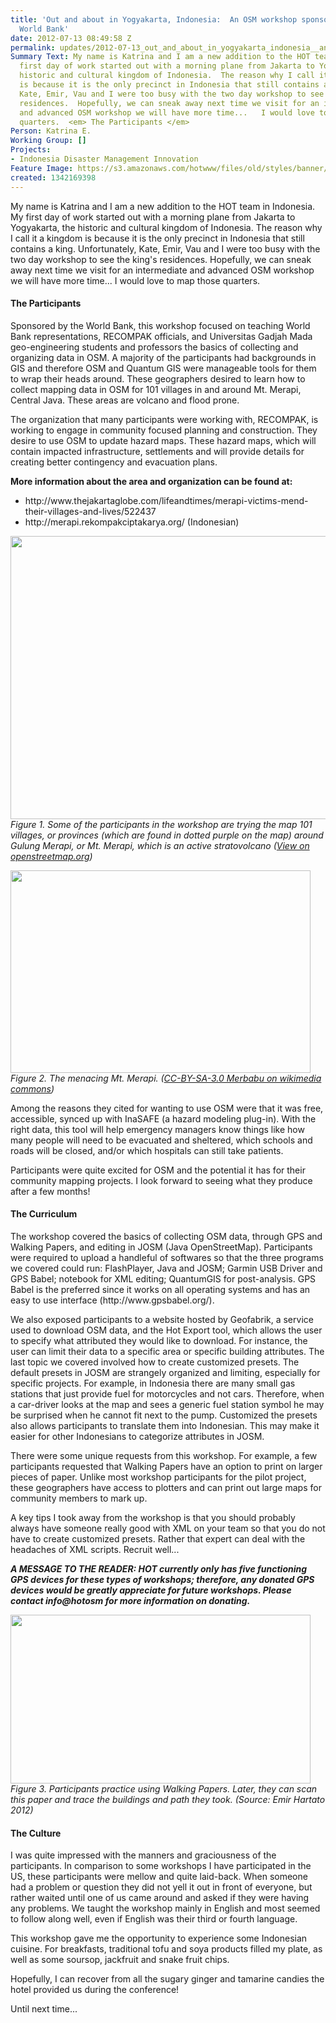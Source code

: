 ```yaml
---
title: 'Out and about in Yogyakarta, Indonesia:  An OSM workshop sponsored by the
  World Bank'
date: 2012-07-13 08:49:58 Z
permalink: updates/2012-07-13_out_and_about_in_yogyakarta_indonesia__an_osm_workshop_sponsored_by_the_world_ba
Summary Text: My name is Katrina and I am a new addition to the HOT team in Indonesia.  My
  first day of work started out with a morning plane from Jakarta to Yogyakarta, the
  historic and cultural kingdom of Indonesia.  The reason why I call it a kingdom
  is because it is the only precinct in Indonesia that still contains a king.  Unfortunately,
  Kate, Emir, Vau and I were too busy with the two day workshop to see the king's
  residences.  Hopefully, we can sneak away next time we visit for an intermediate
  and advanced OSM workshop we will have more time...   I would love to map those
  quarters.  <em> The Participants </em>
Person: Katrina E.
Working Group: []
Projects:
- Indonesia Disaster Management Innovation
Feature Image: https://s3.amazonaws.com/hotwww/files/old/styles/banner/public/1_0.jpg
created: 1342169398
---
```


<p>My name is Katrina and I am a new addition to the HOT team in Indonesia. My first day of work started out with a morning plane from Jakarta to Yogyakarta, the historic and cultural kingdom of Indonesia. The reason why I call it a kingdom is because it is the only precinct in Indonesia that still contains a king. Unfortunately, Kate, Emir, Vau and I were too busy with the two day workshop to see the king's residences. Hopefully, we can sneak away next time we visit for an intermediate and advanced OSM workshop we will have more time... I would love to map those quarters.</p><h4>The Participants</h4><p>Sponsored by the World Bank, this workshop focused on teaching World Bank representations, RECOMPAK officials, and Universitas Gadjah Mada geo-engineering students and professors the basics of collecting and organizing data in OSM. A majority of the participants had backgrounds in GIS and therefore OSM and Quantum GIS were manageable tools for them to wrap their heads around. These geographers desired to learn how to collect mapping data in OSM for 101 villages in and around Mt. Merapi, Central Java. These areas are volcano and flood prone.</p><p>The organization that many participants were working with, RECOMPAK, is working to engage in community focused planning and construction. They desire to use OSM to update hazard maps. These hazard maps, which will contain impacted infrastructure, settlements and will provide details for creating better contingency and evacuation plans.</p><p><strong>More information about the area and organization can be found at:<br></strong></p><ul><li>http://www.thejakartaglobe.com/lifeandtimes/merapi-victims-mend-their-villages-and-lives/522437</li><li>http://merapi.rekompakciptakarya.org/ (Indonesian)</li></ul><p><img src="https://s3.amazonaws.com/hotwww/files/old/1_0_0.jpg" alt="" style="width:700px;height:453px"><br><em>Figure 1. Some of the participants in the workshop are trying the map 101 villages, or provinces (which are found in dotted purple on the map) around Gulung Merapi, or Mt. Merapi, which is an active stratovolcano (<a title="See this location on the dynamic map on OpenStreetMap.org homepage" href="http://www.openstreetmap.org/?lat=-7.542&amp;lon=110.448&amp;zoom=11&amp;layers=M">View on openstreetmap.org</a>)</em></p><p><img class="image-large" src="https://s3.amazonaws.com/hotwww/files/old/styles/large/public/2_0.jpg?itok=z5Fv9RS6" alt="" style="width:480px;height:324px"><br><em>Figure 2. The menacing Mt. Merapi. (<a href="http://commons.wikimedia.org/wiki/File:Mt_Merapi_from_Mt_Merbabu.jpg">CC-BY-SA-3.0 Merbabu on wikimedia commons</a>) </em></p><p>Among the reasons they cited for wanting to use OSM were that it was free, accessible, synced up with InaSAFE (a hazard modeling plug-in). With the right data, this tool will help emergency managers know things like how many people will need to be evacuated and sheltered, which schools and roads will be closed, and/or which hospitals can still take patients.</p><p>Participants were quite excited for OSM and the potential it has for their community mapping projects. I look forward to seeing what they produce after a few months!</p><h4>The Curriculum</h4><p>The workshop covered the basics of collecting OSM data, through GPS and Walking Papers, and editing in JOSM (Java OpenStreetMap). Participants were required to upload a handleful of softwares so that the three programs we covered could run: FlashPlayer, Java and JOSM; Garmin USB Driver and GPS Babel; notebook for XML editing; QuantumGIS for post-analysis. GPS Babel is the preferred since it works on all operating systems and has an easy to use interface (http://www.gpsbabel.org/).</p><p>We also exposed participants to a website hosted by Geofabrik, a service used to download OSM data, and the Hot Export tool, which allows the user to specify what attributed they would like to download. For instance, the user can limit their data to a specific area or specific building attributes. The last topic we covered involved how to create customized presets. The default presets in JOSM are strangely organized and limiting, especially for specific projects. For example, in Indonesia there are many small gas stations that just provide fuel for motorcycles and not cars. Therefore, when a car-driver looks at the map and sees a generic fuel station symbol he may be surprised when he cannot fit next to the pump. Customized the presets also allows participants to translate them into Indonesian. This may make it easier for other Indonesians to categorize attributes in JOSM.</p><p>There were some unique requests from this workshop. For example, a few participants requested that Walking Papers have an option to print on larger pieces of paper. Unlike most workshop participants for the pilot project, these geographers have access to plotters and can print out large maps for community members to mark up.</p><p>A key tips I took away from the workshop is that you should probably always have someone really good with XML on your team so that you do not have to create customized presets. Rather that expert can deal with the headaches of XML scripts. Recruit well...</p><p><cite> <strong>A MESSAGE TO THE READER: HOT currently only has five functioning GPS devices for these types of workshops; therefore, any donated GPS devices would be greatly appreciate for future workshops. Please contact info@hotosm for more information on donating. </strong></cite></p><p><img class="image-large" src="https://s3.amazonaws.com/hotwww/files/old/styles/large/public/3_0.jpg?itok=Wr1fRRfX" alt="" style="width:480px;height:270px"><br><em>Figure 3. Participants practice using Walking Papers. Later, they can scan this paper and trace the buildings and path they took. (Source: Emir Hartato 2012)</em></p><h4>The Culture</h4><p>I was quite impressed with the manners and graciousness of the participants. In comparison to some workshops I have participated in the US, these participants were mellow and quite laid-back. When someone had a problem or question they did not yell it out in front of everyone, but rather waited until one of us came around and asked if they were having any problems. We taught the workshop mainly in English and most seemed to follow along well, even if English was their third or fourth language.</p><p>This workshop gave me the opportunity to experience some Indonesian cuisine. For breakfasts, traditional tofu and soya products filled my plate, as well as some soursop, jackfruit and snake fruit chips.</p><p>Hopefully, I can recover from all the sugary ginger and tamarine candies the hotel provided us during the conference!</p><p>Until next time...</p>
